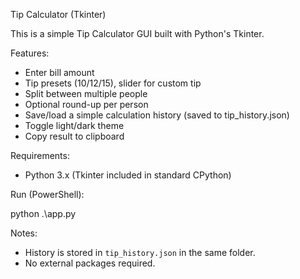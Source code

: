 Tip Calculator (Tkinter)

This is a simple Tip Calculator GUI built with Python's Tkinter.

Features:
- Enter bill amount
- Tip presets (10/12/15), slider for custom tip
- Split between multiple people
- Optional round-up per person
- Save/load a simple calculation history (saved to tip_history.json)
- Toggle light/dark theme
- Copy result to clipboard

Requirements:
- Python 3.x (Tkinter included in standard CPython)

Run (PowerShell):

python .\app.py

Notes:
- History is stored in `tip_history.json` in the same folder.
- No external packages required.


